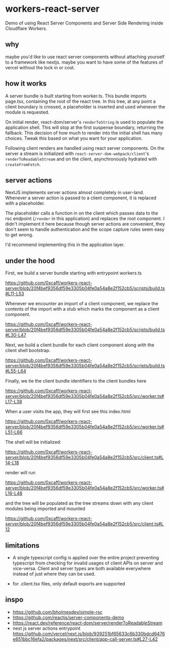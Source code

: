 # workers-react-server

Demo of using React Server Components and Server Side Rendering inside
Cloudflare Workers.

## why

maybe you'd like to use react server components without attaching yourself to a
framework like nextjs. maybe you want to have some of the features of vercel
without the lock in or cost.

## how it works

A server bundle is built starting from worker.ts. This bundle imports page.tsx,
containing the root of the react tree. In this tree, at any point a client
boundary is crossed, a placeholder is inserted and used whenever the module is
requested.

On initial render, react-dom/server's `renderToString` is used to populate the
application shell. This will stop at the first suspense boundary, returning the
fallback. This decision of how much to render into the initial shell has many
choices. Tweak this based on what you want for your application.

Following client renders are handled using react server components. On the
server a stream is initialized with `react-server-dom-webpack/client`'s
`renderToReadableStream` and on the client, asynchronously hydrated with
`createFromFetch`.

## server actions

NextJS implements server actions almost completely in user-land. Whenever a
server action is passed to a client component, it is replaced with a
placeholder.

The placeholder calls a function in on the client which passes data to the rsc
endpoint (`/render` in this application) and replaces the root component. I
didn't implement it here because though server actions are convenient, they
don't seem to handle authentication and the scope capture rules seem easy to get
wrong.

I'd recommend implementing this in the application layer.

## under the hood

First, we build a server bundle starting with entrypoint workers.ts

https://github.com/0xcaff/workers-react-server/blob/20f4bef9356df59e3305b04fe0a54a8e2f152cb5/scripts/build.ts#L11-L53

Whenever we encounter an import of a client component, we replace the contents
of the import with a stub which marks the component as a client component.

https://github.com/0xcaff/workers-react-server/blob/20f4bef9356df59e3305b04fe0a54a8e2f152cb5/scripts/build.ts#L30-L47

Next, we build a client bundle for each client component along with the client
shell bootstrap.

https://github.com/0xcaff/workers-react-server/blob/20f4bef9356df59e3305b04fe0a54a8e2f152cb5/scripts/build.ts#L55-L64

Finally, we tie the client bundle identifiers to the client bundles here

https://github.com/0xcaff/workers-react-server/blob/20f4bef9356df59e3305b04fe0a54a8e2f152cb5/src/worker.ts#L17-L38

When a user visits the app, they will first see this index.html

https://github.com/0xcaff/workers-react-server/blob/20f4bef9356df59e3305b04fe0a54a8e2f152cb5/src/worker.ts#L51-L66

The shell will be initialized:

https://github.com/0xcaff/workers-react-server/blob/20f4bef9356df59e3305b04fe0a54a8e2f152cb5/src/client.ts#L14-L18

render will run

https://github.com/0xcaff/workers-react-server/blob/20f4bef9356df59e3305b04fe0a54a8e2f152cb5/src/worker.ts#L16-L48

and the tree will be populated as the tree streams down with any client modules
being imported and mounted

https://github.com/0xcaff/workers-react-server/blob/20f4bef9356df59e3305b04fe0a54a8e2f152cb5/src/client.ts#L12

## limitations

* A single typescript config is applied over the entire project preventing
  typescript from checking for invalid usages of client APIs on server and
  vice-versa. Client and server types are both available everywhere instead of
  just where they can be used.

* for .client.tsx files, only default exports are supported

## inspo

* https://github.com/bholmesdev/simple-rsc
* https://github.com/reactjs/server-components-demo
* https://react.dev/reference/react-dom/server/renderToReadableStream
* next js server actions entrypoint https://github.com/vercel/next.js/blob/939251bf65633c6b330bdcd6476e651bbc16efa2/packages/next/src/client/app-call-server.ts#L27-L42